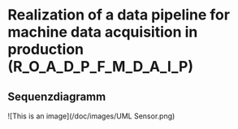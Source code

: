 # Realization of a data pipeline for machine data acquisition in production (R_O_A_D_P_F_M_D_A_I_P)
## Sequenzdiagramm
![This is an image](/doc/images/UML Sensor.png)
